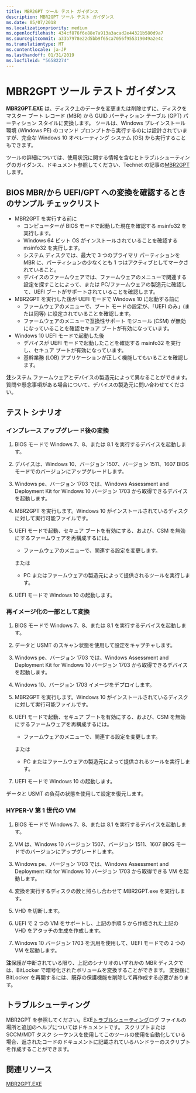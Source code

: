 ```yaml
---
title: MBR2GPT ツール テスト ガイダンス
description: MBR2GPT ツール テスト ガイダンス
ms.date: 05/07/2018
ms.localizationpriority: medium
ms.openlocfilehash: 434cf876f6e88e7a913a3acad2e44321b580d9a7
ms.sourcegitcommit: a33b7978e22d5bb9f65ca7056f955319049a2e4c
ms.translationtype: MT
ms.contentlocale: ja-JP
ms.lasthandoff: 01/31/2019
ms.locfileid: "56582274"
---
```

# <a name="mbr2gpt-tool-test-guidance"></a>MBR2GPT ツール テスト ガイダンス


**MBR2GPT.EXE** は、ディスク上のデータを変更または削除せずに、ディスクをマスター ブート レコード (MBR) から GUID パーティション テーブル (GPT) パーティション スタイルに変換します。 ツールは、Windows プレインストール環境 (Windows PE) のコマンド プロンプトから実行するのには設計されていますが、完全な Windows 10 オペレーティング システム (OS) から実行することもできます。

ツールの詳細については、使用状況に関する情報を含むとトラブルシューティングのガイダンス、ドキュメント参照してください、Technet の記事の[MBR2GPT](https://docs.microsoft.com/windows/deployment/mbr-to-gpt)します。

## <a name="sample-checklist-when-verifying-conversion-from-biosmbr-to-uefigpt"></a>BIOS MBR/から UEFI/GPT への変換を確認するときのサンプル チェックリスト

- MBR2GPT を実行する前に
    - コンピューターが BIOS モードで起動した現在を確認する msinfo32 を実行します。
    - Windows 64 ビット OS がインストールされていることを確認する msinfo32 を実行します。
    - システム ディスクでは、最大で 3 つのプライマリ パーティションを MBR に、パーティションの少なくとも 1 つはアクティブとしてマークされていること。
    - デバイスのファームウェアでは、ファームウェアのメニューで関連する設定を探すことによって、または PC/ファームウェアの製造元に確認して、UEFI ブートがサポートされていることを確認します。
- MBR2GPT を実行した後が UEFI モードで Windows 10 に起動する前に
    - ファームウェアのメニューで、ブート モードの設定が、「UEFI のみ」(または同等) に設定されていることを確認します。
    - ファームウェアのメニューで互換性サポート モジュール (CSM) が無効になっていることを確認セキュア ブートが有効になっています。
- Windows 10 UEFI モードで起動した後
    - デバイスが UEFI モードで起動したことを確認する msinfo32 を実行し、セキュア ブートが有効になっています。
    - 基幹業務 (LOB) アプリケーションが正しく機能してもいることを確認します。

**注**システム ファームウェアとデバイスの製造元によって異なることができます。 質問や懸念事項がある場合について、デバイスの製造元に問い合わせてください。

## <a name="test-scenarios"></a>テスト シナリオ

### <a name="conversion-after-an-in-place-upgrade"></a>インプレース アップグレード後の変換

1.  BIOS モードで Windows 7、8、または 8.1 を実行するデバイスを起動します。

2.  デバイスは、Windows 10、バージョン 1507、バージョン 1511、1607 BIOS モードでのバージョンにアップグレードします。

3.  Windows pe、バージョン 1703 では、Windows Assessment and Deployment Kit for Windows 10 バージョン 1703 から取得できるデバイスを起動します。

4.  MBR2GPT を実行します。Windows 10 がインストールされているディスクに対して実行可能ファイルです。

5.  UEFI モードで起動、セキュア ブートを有効にする、および、CSM を無効にするファームウェアを再構成するには。

    - ファームウェアのメニューで、関連する設定を変更します。

    または

    - PC またはファームウェアの製造元によって提供されるツールを実行します。

6.  UEFI モードで Windows 10 の起動します。

### <a name="conversion-as-part-of-re-imaging"></a>再イメージ化の一部として変換

1.  BIOS モードで Windows 7、8、または 8.1 を実行するデバイスを起動します。

2.  データと USMT のスキャン状態を使用して設定をキャプチャします。

3.  Windows pe、バージョン 1703 では、Windows Assessment and Deployment Kit for Windows 10 バージョン 1703 から取得できるデバイスを起動します。

4.  Windows 10、バージョン 1703 イメージをデプロイします。

5.  MBR2GPT を実行します。Windows 10 がインストールされているディスクに対して実行可能ファイルです。

6.  UEFI モードで起動、セキュア ブートを有効にする、および、CSM を無効にするファームウェアを再構成するには。

    - ファームウェアのメニューで、関連する設定を変更します。

    または

    - PC またはファームウェアの製造元によって提供されるツールを実行します。

7.  UEFI モードで Windows 10 の起動します。

データと USMT の負荷の状態を使用して設定を復元します。

### <a name="conversion-as-part-of-hyper-v-generation-1-vm"></a>HYPER-V 第 1 世代の VM

1.  BIOS モードで Windows 7、8、または 8.1 を実行するデバイスを起動します。

2.  VM は、Windows 10 バージョン 1507、バージョン 1511、1607 BIOS モードでのバージョンにアップグレードします。

3.  Windows pe、バージョン 1703 では、Windows Assessment and Deployment Kit for Windows 10 バージョン 1703 から取得できる VM を起動します。

4.  変換を実行するディスクの数と照らし合わせて MBR2GPT.exe を実行します。

5.  VHD を切断します。

6.  UEFI で 2 つの VM をサポートし、上記の手順 5 から作成された上記の VHD をアタッチの生成を作成します。

7.  Windows 10 バージョン 1703 を汎用を使用して、UEFI モードでの 2 つの VM を起動します。

**注**保護が中断されている限り、上記のシナリオのいずれかの MBR ディスクでは、BitLocker で暗号化されたボリュームを変換することができます。 変換後に BitLocker を再開するには、既存の保護機能を削除して再作成する必要があります。

## <a name="troubleshooting"></a>トラブルシューティング

MBR2GPT を参照してください。EXE[トラブルシューティング](https://docs.microsoft.com/windows/deployment/mbr-to-gpt#troubleshooting)ログ ファイルの場所と追加のヘルプについてはドキュメントです。 スクリプトまたは SCCM/MDT タスク シーケンスを使用してこのツールの使用を自動化している場合、返されたコードのドキュメントに記載されているハンドラーのスクリプトを作成することができます。

## <a name="related-resources"></a>関連リソース

[MBR2GPT.EXE](https://docs.microsoft.com/windows/deployment/mbr-to-gpt)



